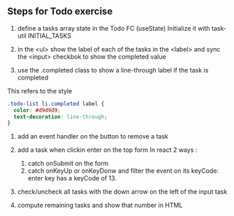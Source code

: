 ## Steps for Todo exercise

1. define a tasks array state in the Todo FC (useState)
   Initialize it with task-util INITIAL_TASKS

1. in the \<ul> show the label of each of the tasks in the \<label>
   and sync the \<input> checkbok to show the completed value

1. use the .completed class to show a line-through label if the task is completed

This refers to the style

```css
.todo-list li.completed label {
  color: #d9d9d9;
  text-decoration: line-through;
}
```

1. add an event handler on the button to remove a task

1. add a task when clickin enter on the top form In react 2 ways :

   1. catch onSubmit on the form
   1. catch onKeyUp or onKeyDonw and filter the event on its keyCode: enter key has a keyCode of 13.

1. check/uncheck all tasks with the down arrow on the left of the input task

1. compute remaining tasks and show that number in HTML
